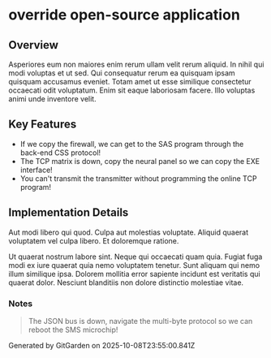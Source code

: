 # override open-source application

## Overview
Asperiores eum non maiores enim rerum ullam velit rerum aliquid. In nihil qui modi voluptas et ut sed. Qui consequatur rerum ea quisquam ipsam quisquam accusamus eveniet. Totam amet ut esse similique consectetur occaecati odit voluptatum. Enim sit eaque laboriosam facere. Illo voluptas animi unde inventore velit.

## Key Features
- If we copy the firewall, we can get to the SAS program through the back-end CSS protocol!
- The TCP matrix is down, copy the neural panel so we can copy the EXE interface!
- You can't transmit the transmitter without programming the online TCP program!

## Implementation Details
Aut modi libero qui quod. Culpa aut molestias voluptate. Aliquid quaerat voluptatem vel culpa libero. Et doloremque ratione.
 Ut quaerat nostrum labore sint. Neque qui occaecati quam quia. Fugiat fuga modi ex iure quaerat quia nemo voluptatem tenetur. Sunt aliquam qui nemo illum similique ipsa. Dolorem mollitia error sapiente incidunt est veritatis qui quaerat dolor. Nesciunt blanditiis non dolore distinctio molestiae vitae.

### Notes
> The JSON bus is down, navigate the multi-byte protocol so we can reboot the SMS microchip!

Generated by GitGarden on 2025-10-08T23:55:00.841Z